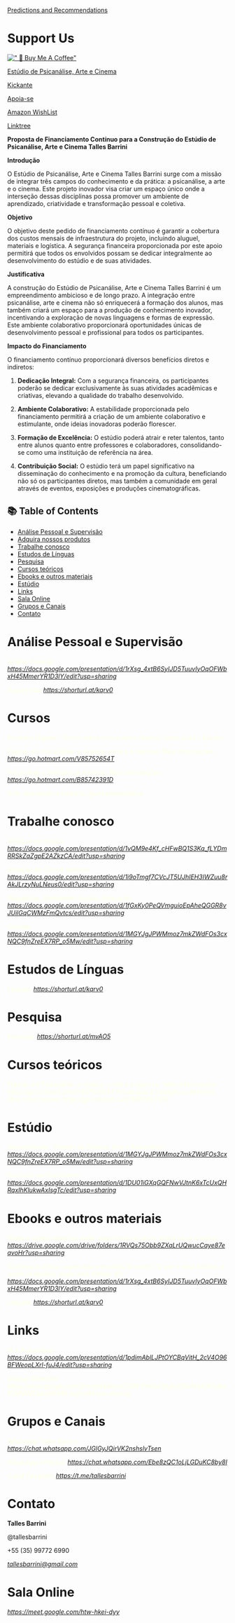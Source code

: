 [Predictions and Recommendations](https://github.com/zayabarrini/zayapredictions)

# Support Us

[![" 🤝 Buy Me A Coffee"](https://www.buymeacoffee.com/assets/img/custom_images/orange_img.png)](https://buymeacoffee.com/tallesberrs)

[Estúdio de Psicanálise, Arte e Cinema](https://docs.google.com/presentation/d/1tVhZKi6ufmf8tDZoy2uanwNu-rk55qBWa79q-A8g0x8/edit?usp=sharing)

[Kickante](https://www.kickante.com.br/crowdfunding/escola-de-psicanalise-talles-barrini)

[Apoia-se](https://apoia.se/tallesbarrini)

[Amazon WishList](https://www.amazon.com.br/hz/wishlist/ls/3UUK9DJ1OZ20S?ref_=wl_share)

[Linktree](https://linktr.ee/tallesbarrini)

**Proposta de Financiamento Contínuo para a Construção do Estúdio de Psicanálise, Arte e Cinema Talles Barrini**

**Introdução**

O Estúdio de Psicanálise, Arte e Cinema Talles Barrini surge com a missão de integrar três campos do conhecimento e da prática: a psicanálise, a arte e o cinema. Este projeto inovador visa criar um espaço único onde a interseção dessas disciplinas possa promover um ambiente de aprendizado, criatividade e transformação pessoal e coletiva.

**Objetivo**

O objetivo deste pedido de financiamento contínuo é garantir a cobertura dos custos mensais de infraestrutura do projeto, incluindo aluguel, materiais e logística. A segurança financeira proporcionada por este apoio permitirá que todos os envolvidos possam se dedicar integralmente ao desenvolvimento do estúdio e de suas atividades.

**Justificativa**

A construção do Estúdio de Psicanálise, Arte e Cinema Talles Barrini é um empreendimento ambicioso e de longo prazo. A integração entre psicanálise, arte e cinema não só enriquecerá a formação dos alunos, mas também criará um espaço para a produção de conhecimento inovador, incentivando a exploração de novas linguagens e formas de expressão. Este ambiente colaborativo proporcionará oportunidades únicas de desenvolvimento pessoal e profissional para todos os participantes.

**Impacto do Financiamento**

O financiamento contínuo proporcionará diversos benefícios diretos e indiretos:

1. **Dedicação Integral:** Com a segurança financeira, os participantes poderão se dedicar exclusivamente às suas atividades acadêmicas e criativas, elevando a qualidade do trabalho desenvolvido.

2. **Ambiente Colaborativo:** A estabilidade proporcionada pelo financiamento permitirá a criação de um ambiente colaborativo e estimulante, onde ideias inovadoras poderão florescer.

3. **Formação de Excelência:** O estúdio poderá atrair e reter talentos, tanto entre alunos quanto entre professores e colaboradores, consolidando-se como uma instituição de referência na área.

4. **Contribuição Social:** O estúdio terá um papel significativo na disseminação do conhecimento e na promoção da cultura, beneficiando não só os participantes diretos, mas também a comunidade em geral através de eventos, exposições e produções cinematográficas.

<!-- TOC start (generated with https://github.com/derlin/bitdowntoc) -->

## 📚 Table of Contents

- [Análise Pessoal e Supervisão](#análise-pessoal-e-supervisão)
- [Adquira nossos produtos](#adquira-nossos-produtos)
- [Trabalhe conosco](#trabalhe-conosco)
- [Estudos de Línguas](#estudos-de-línguas)
- [Pesquisa](#pesquisa)
- [Cursos teóricos](#cursos-teóricos)
- [Ebooks e outros materiais](#ebooks-e-outros-materiais)
- [Estúdio](#escola)
- [Links](#links)
- [Sala Online](#sala-online)
- [Grupos e Canais](#grupos-e-canais)
- [Contato](#contato)

<!-- TOC end -->

# Análise Pessoal e Supervisão

<span style="color:#FDFFE2">Análise Pessoal</span> <span style="color:#FDFFE2">: </span> _[https://docs\.google\.com/presentation/d/1rXsg_4xtB6SyIJD5TuuvIyOqOFWbxH45MmerYR1D3lY/edit?usp=sharing](https://docs.google.com/presentation/d/1rXsg_4xtB6SyIJD5TuuvIyOqOFWbxH45MmerYR1D3lY/edit?usp=sharing)_

<span style="color:#FDFFE2">Supervisão: </span> _[https://shorturl\.at/kqrv0](https://shorturl.at/kqrv0)_

<!-- TOC --><a name="adquira-nossos-produtos"></a>

# Cursos

<span style="color:#FDFFE2">Produtos Digitais \- Curso online com acesso vitalício: Vídeoaulas \+ Ebooks</span>

<span style="color:#FDFFE2">Figuras em Psicanálise: a criança\, o mal e a neurose\. Mais informações: </span> _[https://go\.hotmart\.com/V85752654T](https://go.hotmart.com/V85752654T)_

<span style="color:#FDFFE2">Psicanálise e Inteligência Artificial\. Mais informações: </span> _[https://go\.hotmart\.com/B85742391D](https://go.hotmart.com/B85742391D)_

<span style="color:#FDFFE2">Arte\, artesanato e madeira: </span> <span style="color:#FDFFE2">@artearteemadeira</span>

<!-- TOC --><a name="trabalhe-conosco"></a>

# Trabalhe conosco

<span style="color:#FDFFE2">Afiliação na Clínica: </span> _[https://docs\.google\.com/presentation/d/1vQM9e4Kf_cHFwBQ1S3Kq_fLYDmRRSkZaZgpE2AZkzCA/edit?usp=sharing](https://docs.google.com/presentation/d/1vQM9e4Kf_cHFwBQ1S3Kq_fLYDmRRSkZaZgpE2AZkzCA/edit?usp=sharing)_

<span style="color:#FDFFE2">Afiliação de Cursos teóricos: </span> _[https://docs\.google\.com/presentation/d/1i9oTmgf7CVcJT5UJhIEH3IWZuu8rAkJLrzyNuLNeus0/edit?usp=sharing](https://docs.google.com/presentation/d/1i9oTmgf7CVcJT5UJhIEH3IWZuu8rAkJLrzyNuLNeus0/edit?usp=sharing)_

<span style="color:#FDFFE2">Psiquiatras\, Assistentes Sociais\, Educação: </span> _[https://docs\.google\.com/presentation/d/1fGxKy0PeQVmguioEpAheQGGR8vJUilGqCWMzFmQvtcs/edit?usp=sharing](https://docs.google.com/presentation/d/1fGxKy0PeQVmguioEpAheQGGR8vJUilGqCWMzFmQvtcs/edit?usp=sharing)_

<span style="color:#FDFFE2">Cinema: </span> _[https://docs\.google\.com/presentation/d/1MGYJgJPWMmoz7mkZWdFOs3cxNQC9fnZreEX7RP_o5Mw/edit?usp=sharing](https://docs.google.com/presentation/d/1MGYJgJPWMmoz7mkZWdFOs3cxNQC9fnZreEX7RP_o5Mw/edit?usp=sharing)_

<!-- TOC --><a name="sala-online"></a>

<!-- TOC --><a name="análise-pessoal-e-supervisão"></a>

<!-- TOC --><a name="estudos-de-línguas"></a>

# Estudos de Línguas

<span style="color:#FDFFE2">Línguas: </span> _[https://shorturl\.at/kqrv0](https://shorturl.at/kqrv0)_

<!-- TOC --><a name="pesquisa"></a>

# Pesquisa

<span style="color:#FDFFE2">Pesquisa: </span> _[https://shorturl\.at/mvAO5](https://shorturl.at/mvAO5)_

<!-- TOC --><a name="cursos-teóricos"></a>

# Cursos teóricos

<span style="color:#FDFFE2">Figuras em Psicanálise: a criança\, o mal e a neurose</span> <span style="color:#FDFFE2">\. Mais informações: https://go\.hotmart\.com/V85752654T </span> <span style="color:#FDFFE2">Psicanálise e Inteligência Artificial</span> <span style="color:#FDFFE2">\. Mais informações: https://go\.hotmart\.com/B85742391D </span>

<!-- TOC --><a name="ebooks-e-outros-materiais"></a>

# Estúdio

<span style="color:#FDFFE2">Apresentação \- Estúdio de Cinema\, Arte e Psicanálise: </span> <span style="color:#FDFFE2"> _[https://docs\.google\.com/presentation/d/1MGYJgJPWMmoz7mkZWdFOs3cxNQC9fnZreEX7RP_o5Mw/edit?usp=sharing](https://docs.google.com/presentation/d/1MGYJgJPWMmoz7mkZWdFOs3cxNQC9fnZreEX7RP_o5Mw/edit?usp=sharing)_ </span>

<span style="color:#FDFFE2">Percurso em Psicanálise: </span> <span style="color:#FDFFE2"> _[https://docs\.google\.com/presentation/d/1DU01iGXqGQFNwVJtnK6xTcUxQHRqxIhKlukwAxIsgTc/edit?usp=sharing](https://docs.google.com/presentation/d/1DU01iGXqGQFNwVJtnK6xTcUxQHRqxIhKlukwAxIsgTc/edit?usp=sharing)_ </span>

<!-- TOC --><a name="links"></a>

# Ebooks e outros materiais

<span style="color:#FDFFE2">Slides e outros materiais estão disponíveis no drive\, basta clicar e baixar: </span> _[https://drive\.google\.com/drive/folders/1RVQs75Obb9ZXaLrUQwucCaye87eqvoHr?usp=sharing](https://drive.google.com/drive/folders/1RVQs75Obb9ZXaLrUQwucCaye87eqvoHr?usp=sharing)_

<span style="color:#FDFFE2">Conheça a clínica\, supervisão e estudos de casos</span> <span style="color:#FDFFE2">: O que é uma Análise\, a quem se destina\, quais seus efeitos\, etc</span> _[https://docs\.google\.com/presentation/d/1rXsg_4xtB6SyIJD5TuuvIyOqOFWbxH45MmerYR1D3lY/edit?usp=sharing](https://docs.google.com/presentation/d/1rXsg_4xtB6SyIJD5TuuvIyOqOFWbxH45MmerYR1D3lY/edit?usp=sharing)_

<span style="color:#FDFFE2"> </span> <span style="color:#FDFFE2">Línguas: </span> _[https://shorturl\.at/kqrv0](https://shorturl.at/kqrv0)_

<!-- TOC --><a name="escola"></a>

# Links

<!-- <span style="color:#FDFFE2">Software Engineer: </span> <span style="color:#FDFFE2"> _[https://docs\.google\.com/presentation/d/1DOJwoIGn22VGetRZ5fbKNIKFpTC1WoV4V\_\-f2EpAqnQ/edit?usp=sharing](https://docs.google.com/presentation/d/1DOJwoIGn22VGetRZ5fbKNIKFpTC1WoV4V_-f2EpAqnQ/edit?usp=sharing)\_ </span> -->

<span style="color:#FDFFE2">IA e Psicanálise: </span> <span style="color:#FDFFE2"> _[https://docs\.google\.com/presentation/d/1pdimAblLJPtOYCBqVitH_2cV4O96BFWeopLXrl\-fuJ4/edit?usp=sharing](https://docs.google.com/presentation/d/1pdimAblLJPtOYCBqVitH_2cV4O96BFWeopLXrl-fuJ4/edit?usp=sharing)_ </span>

<span style="color:#FDFFE2">Startup Checklist: </span> <span style="color:#FDFFE2">https://docs\.google\.com/presentation/d/12MFYNK6o3fg8uSRkrM6zUnSdbxPLMMWZaaro9NANLmg/edit?usp=sharing</span>

<!-- TOC --><a name="grupos-e-canais"></a>

# Grupos e Canais

<span style="color:#FDFFE2">WhatsApp Talles Barrini: </span> _[https://chat\.whatsapp\.com/JGlGyJQirVK2nshslvTsen](https://chat.whatsapp.com/JGlGyJQirVK2nshslvTsen)_

<span style="color:#FDFFE2">WhatsApp Afiliados: </span> _[https://chat\.whatsapp\.com/Ebe8zQC1oLjLGDuKC8by8I](https://chat.whatsapp.com/Ebe8zQC1oLjLGDuKC8by8I)_

<span style="color:#FDFFE2">Canal Telegram: </span> _[https://t\.me/tallesbarrini](https://t.me/tallesbarrini)_

<!-- ![](images/Apresenta%C3%A7%C3%A3o%20-%20Escola%20de%20Cinema%2C%20Arte%20e%20Psican%C3%A1lise%20-%20Talles%20Barrini/Apresenta%C3%A7%C3%A3o%20-%20Escola%20de%20Cinema%2C%20Arte%20e%20Psican%C3%A1lise%20-%20Talles%20Barrini24.jpg) -->

<!-- TOC --><a name="contato"></a>

# Contato

**Talles Barrini**

@tallesbarrini

\+55 \(35\) 99772 6990

_[tallesbarrini@gmail\.com](mailto:tallesconsultoriapessoal@gmail.com)_

# Sala Online

_[https://meet\.google\.com/htw\-hkei\-dyy](https://meet.google.com/htw-hkei-dyy)_

